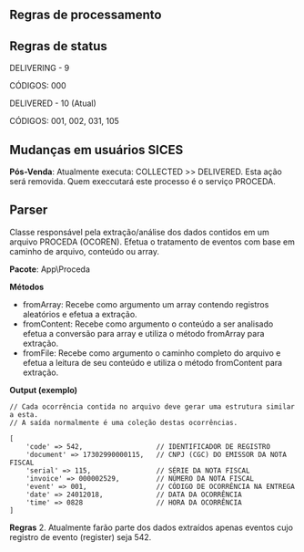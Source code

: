 ## Regras de processamento ##

## Regras de status ##

DELIVERING  - 9

CÓDIGOS:  000

DELIVERED - 10 (Atual)

CÓDIGOS: 001, 002, 031, 105

## Mudanças em usuários SICES ##

__Pós-Venda__:
Atualmente executa: COLLECTED >> DELIVERED. Esta ação será removida.
Quem execcutará este processo é o serviço PROCEDA.

## Parser ##

Classe responsável pela extração/análise dos dados contidos em um arquivo PROCEDA (OCOREN).
Efetua o tratamento de eventos com base em caminho de arquivo, conteúdo ou array.

__Pacote__: App\Proceda

__Métodos__
* fromArray: Recebe como argumento um array contendo registros aleatórios e efetua a extração.
* fromContent: Recebe como argumento o conteúdo a ser analisado efetua a conversão para array e utiliza o método fromArray para extração.
* fromFile: Recebe como argumento o caminho completo do arquivo e efetua a leitura de seu conteúdo e utiliza o método fromContent para extração.

__Output (exemplo)__

```
// Cada ocorrência contida no arquivo deve gerar uma estrutura similar a esta.
// A saída normalmente é uma coleção destas ocorrências.

[
    'code' => 542,                  // IDENTIFICADOR DE REGISTRO
    'document' => 17302990000115,   // CNPJ (CGC) DO EMISSOR DA NOTA FISCAL
    'serial' => 115,                // SÉRIE DA NOTA FISCAL
    'invoice' => 000002529,         // NÚMERO DA NOTA FISCAL
    'event' => 001,                 // CÓDIGO DE OCORRÊNCIA NA ENTREGA
    'date' => 24012018,             // DATA DA OCORRÊNCIA
    'time' => 0828                  // HORA DA OCORRÊNCIA
]

```

__Regras__
2. Atualmente farão parte dos dados extraídos apenas eventos cujo registro de evento (register) seja 542.
